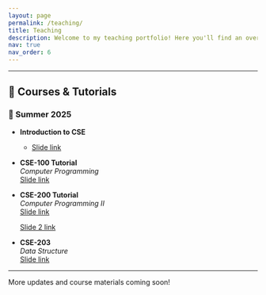 ```yaml
---
layout: page
permalink: /teaching/
title: Teaching
description: Welcome to my teaching portfolio! Here you'll find an overview of the courses and tutorial sessions I've taught, organized by semester and topic. I regularly update this page with slide links and materials for students and collaborators.
nav: true
nav_order: 6
---
```





---

## 📖 Courses & Tutorials

### 📅 Summer 2025

- **Introduction to CSE**
  - [Slide link](https://docs.google.com/presentation/d/1OC3JZnKx96qGrZS7ZopTLgeGgmbajM_iaAvlIqJGeig/edit?usp=sharing)

- **CSE-100 Tutorial**  
  *Computer Programming*  
  [Slide link](https://docs.google.com/presentation/d/1Znt_QzEY2B3D8Z_mXD9G3NRRoyFWoVnTMvhh054HPAc/edit?usp=sharing)

- **CSE-200 Tutorial**  
  *Computer Programming II*  
  [Slide link](https://docs.google.com/presentation/d/1f1HGqSCe5qYzeGy6DYcjpW5H68nJPPNzdBvnG_22QzI/edit?usp=sharing) 
    
  [Slide 2 link](https://docs.google.com/presentation/d/1Zc0DNWwJ8MjizewlW9f88YUYzdGO1B3HhleIJTFOuuQ/edit?usp=sharing)


- **CSE-203**  
  *Data Structure*  
  [Slide link](#)

---

More updates and course materials coming soon!
